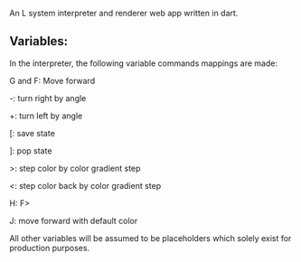 An L system interpreter and renderer web app written in dart.

## Variables:
In the interpreter, the following variable commands mappings are made:

G and F: Move forward

-: turn right by angle

+: turn left by angle

[: save state

]: pop state

\>: step color by color gradient step

<: step color back by color gradient step

H: F>

J: move forward with default color

All other variables will be assumed to be placeholders which solely exist for production purposes.

